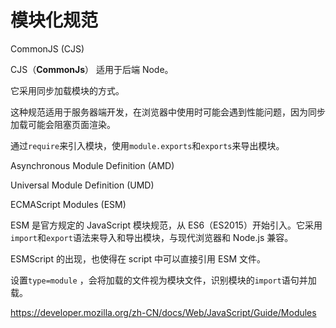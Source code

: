# 模块化规范

CommonJS (CJS)

CJS（**CommonJs**） 适用于后端 Node。

它采用同步加载模块的方式。

这种规范适用于服务器端开发，在浏览器中使用时可能会遇到性能问题，因为同步加载可能会阻塞页面渲染。

通过`require`来引入模块，使用`module.exports`和`exports`来导出模块。

Asynchronous Module Definition (AMD)

Universal Module Definition (UMD)

ECMAScript Modules (ESM)

ESM 是官方规定的 JavaScript 模块规范，从 ES6（ES2015）开始引入。它采用`import`和`export`语法来导入和导出模块，与现代浏览器和 Node.js 兼容。

ESMScript 的出现，也使得在 script 中可以直接引用 ESM 文件。

<script src="./main.js" type="module"></script>

设置`type=module` ，会将加载的文件视为模块文件，识别模块的`import`语句并加载。

https://developer.mozilla.org/zh-CN/docs/Web/JavaScript/Guide/Modules
